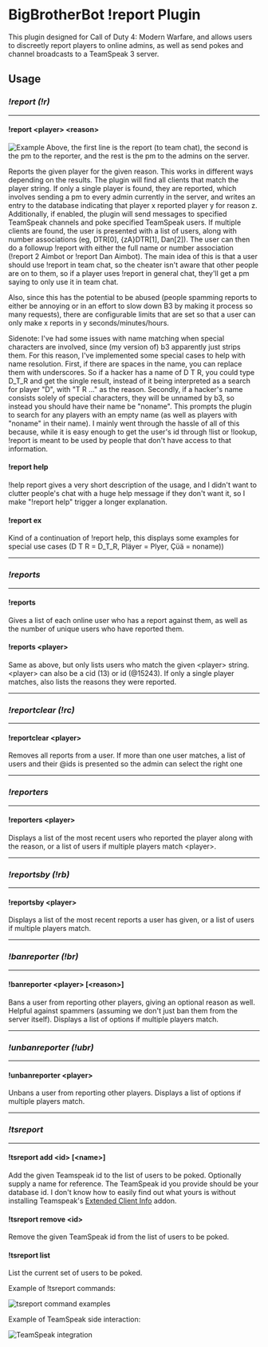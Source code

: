 # BigBrotherBot !report Plugin

This plugin designed for Call of Duty 4: Modern Warfare, and allows
users to discreetly report players to online admins, as well as send
pokes and channel broadcasts to a TeamSpeak 3 server.

## Usage

### _!report (!r)_
***
#### !report \<player\> \<reason\>
![Example](http://i.imgur.com/OSloLsV.jpg)
Above, the first line is the report (to team chat), the second is the pm
to the reporter, and the rest is the pm to the admins on the server.

Reports the given player for the given reason. This works in different
ways depending on the results. The plugin will find all clients that
match the player string. If only a single player is found, they are
reported, which involves sending a pm to every admin currently in the
server, and writes an entry to the database indicating that player x
reported player y for reason z. Additionally, if enabled, the plugin
will send messages to specified TeamSpeak channels and poke specified
TeamSpeak users. If multiple clients are found, the user is presented
with a list of users, along with number associations (eg, DTR\[0\],
{zA}DTR\[1\], Dan\[2\]). The user can then do a followup !report with
either the full name or number association (!report 2 Aimbot or !report
Dan Aimbot). The main idea of this is that a user should use !report in
team chat, so the cheater isn't aware that other people are on to them,
so if a player uses !report in general chat, they'll get a pm saying to
only use it in team chat.

Also, since this has the potential to be abused (people spamming reports
to either be annoying or in an effort to slow down B3 by making it
process so many requests), there are configurable limits that are set so
that a user can only make x reports in y seconds/minutes/hours.

Sidenote: I've had some issues with name matching when special
characters are involved, since (my version of) b3 apparently just strips
them. For this reason, I've implemented some special cases to help with
name resolution. First, if there are spaces in the name, you can replace
them with underscores. So if a hacker has a name of D T R, you could
type D_T_R and get the single result, instead of it being interpreted as
a search for player "D", with "T R ..." as the reason. Secondly, if a
hacker's name consists solely of special characters, they will be
unnamed by b3, so instead you should have their name be "noname". This
prompts the plugin to search for any players with an empty name (as well
as players with "noname" in their name). I mainly went through the
hassle of all of this because, while it is easy enough to get the user's
id through !list or !lookup, !report is meant to be used by people that
don't have access to that information.

#### !report help
!help report gives a very short description of the usage, and I didn't
want to clutter people's chat with a huge help message if they don't
want it, so I make "!report help" trigger a longer explanation.

#### !report ex
Kind of a continuation of !report help, this displays some examples for
special use cases (D T R = D_T_R, Pläyer = Plyer, Çüä = noname))

***
### _!reports_
***
#### !reports
Gives a list of each online user who has a report against them, as well
as the number of unique users who have reported them.

#### !reports \<player\>
Same as above, but only lists users who match the given \<player\> string.
\<player\> can also be a cid (13) or id (@15243). If only a single player
matches, also lists the reasons they were reported.

***
### _!reportclear (!rc)_
***
#### !reportclear \<player\>
Removes all reports from a user. If more than one user matches, a list
of users and their @ids is presented so the admin can select the right
one

***
### _!reporters_
***
#### !reporters \<player\>
Displays a list of the most recent users who reported the player along
with the reason, or a list of users if multiple players match \<player\>.

***
### _!reportsby (!rb)_
***
#### !reportsby \<player\>
Displays a list of the most recent reports a user has given, or a list
of users if multiple players match.

***
### _!banreporter (!br)_
***
#### !banreporter \<player\> \[\<reason\>\]
Bans a user from reporting other players, giving an optional reason as
well. Helpful against spammers (assuming we don't just ban them from the
server itself). Displays a list of options if multiple players match.

***
### _!unbanreporter (!ubr)_
***
#### !unbanreporter \<player\>
Unbans a user from reporting other players. Displays a list of options
if multiple players match.

***
### _!tsreport_
***
#### !tsreport add \<id\> \[\<name\>\]
Add the given Teamspeak id to the list of users to be poked. Optionally
supply a name for reference. The TeamSpeak id you provide should be your
database id. I don't know how to easily find out what yours is without
installing Teamspeak's [Extended Client Info](http://addons.teamspeak.com/directory/skins/stylesheets/Extended-Client-Info.html) addon.
#### !tsreport remove \<id\>
Remove the given TeamSpeak id from the list of users to be poked.
#### !tsreport list
List the current set of users to be poked.

Example of !tsreport commands:

![tsreport command examples](http://i.imgur.com/rHZBqrz.jpg)

Example of TeamSpeak side interaction:

![TeamSpeak integration](http://i.imgur.com/5clhIEm.png)
